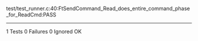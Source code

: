 test/test_runner.c:40:FtSendCommand_Read_does_entire_command_phase_for_ReadCmd:PASS

-----------------------
1 Tests 0 Failures 0 Ignored 
OK
